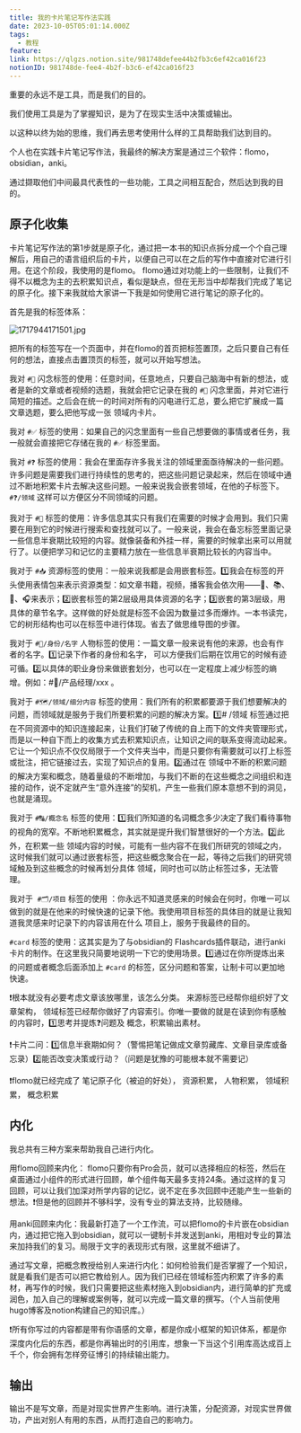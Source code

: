 ```yaml
---
title: 我的卡片笔记写作法实践
date: 2023-10-05T05:01:14.000Z
tags:
  - 教程
feature: 
link: https://qlgzs.notion.site/981748defee44b2fb3c6ef42ca016f23
notionID: 981748de-fee4-4b2f-b3c6-ef42ca016f23
---
```


重要的永远不是工具，而是我们的目的。

<!--more-->

我们使用工具是为了掌握知识，是为了在现实生活中决策或输出。

以这种以终为始的思维，我们再去思考使用什么样的工具帮助我们达到目的。

个人也在实践卡片笔记写作法，我最终的解决方案是通过三个软件：flomo，obsidian，anki。

通过撷取他们中间最具代表性的一些功能，工具之间相互配合，然后达到我的目的。

## 原子化收集

卡片笔记写作法的第1步就是原子化，通过把一本书的知识点拆分成一个个自己理解后，用自己的语言组织后的卡片，以便自己可以在之后的写作中直接对它进行引用。在这个阶段，我使用的是flomo。 flomo通过对功能上的一些限制，让我们不得不以概念为主的去积累知识点，看似是缺点，但在无形当中却帮我们完成了笔记的原子化。接下来我就给大家讲一下我是如何使用它进行笔记的原子化的。

首先是我的标签体系：

![1717944171501.jpg](https://s1.vika.cn/space/2024/06/09/908d3425b2f64982aaca8f665c57c76b)


把所有的标签写在一个页面中，并在flomo的首页把标签置顶，之后只要自己有任何的想法，直接点击置顶页的标签，就可以开始写想法。

我对 `#💭` 闪念标签的使用：任意时间，任意地点，只要自己脑海中有新的想法，或者是新的文章或者视频的选题，我就会把它记录在我的 `#💭` 闪念里面，并对它进行简短的描述。之后会在统一的时间对所有的闪电进行汇总，要么把它扩展成一篇 ️文章选题，要么把他写成一张 ️领域内卡片。

我对 `#✅` 标签的使用：如果自己的闪念里面有一些自己想要做的事情或者任务，我一般就会直接把它存储在我的 `#✅` 标签里面。

我对 `#❓` 标签的使用：我会在里面存许多我关注的领域里面亟待解决的一些问题。许多问题是需要我们进行持续性的思考的，把这些问题记录起来，然后在领域中通过不断地积累卡片去解决这些问题。一般来说我会嵌套领域，在他的子标签下。 `#❓/领域` 这样可以方便区分不同领域的问题。

我对于 `#📝` 标签的使用：许多信息其实只有我们在需要的时候才会用到。我们只需要在用到它的时候进行搜索和查找就可以了。一般来说，我会在备忘标签里面记录一些信息半衰期比较短的内容。就像装备和外挂一样，需要的时候拿出来可以用就行了。以便把学习和记忆的主要精力放在一些信息半衰期比较长的内容当中。

我对于 `#📥` 资源标签的使用：一般来说我都是会用嵌套标签。1️⃣我会在标签的开头使用表情包来表示资源类型：如文章书籍，视频，播客我会依次用——📰、📚、🎥、🎧来表示；2️⃣嵌套标签的第2层级用具体资源的名字；3️⃣嵌套的第3层级，用具体的章节名字。这样做的好处就是标签不会因为数量过多而爆炸。一本书读完，它的树形结构也可以在标签中进行体现。省去了做思维导图的步骤。

我对于 `#🧑/身份/名字` 人物标签的使用：一篇文章一般来说有他的来源，也会有作者的名字。1️⃣记录下作者的身份和名字， 可以方便我们后期在饮用它的时候有迹可循。2️⃣以具体的职业身份来做嵌套划分，也可以在一定程度上减少标签的熵增。例如：#🧑/产品经理/xxx 。

我对于 `#🗺️/领域/细分内容` 标签的使用：我们所有的积累都要源于我们想要解决的问题，而领域就是服务于我们所要积累的问题的解决方案。1️⃣# ️/领域 标签通过把在不同资源中的知识连接起来，让我们打破了传统的自上而下的文件夹管理形式，而是以一种自下而上的收集方式去积累知识点，让知识之间的联系变得流动起来。它让一个知识点不仅仅局限于一个文件夹当中，而是只要你有需要就可以打上标签或批注，把它链接过去，实现了知识点的复用。2️⃣通过在 ️领域中不断的积累问题的解决方案和概念，随着量级的不断增加，与我们不断的在这些概念之间组织和连接的动作，说不定就产生“意外连接”的契机，产生一些我们原本意想不到的洞见，也就是涌现。

我对于 `#🔠/概念名` 标签的使用：1️⃣我们所知道的名词概念多少决定了我们看待事物的视角的宽窄。不断地积累概念，其实就是提升我们智慧很好的一个方法。2️⃣此外，在积累一些 ️领域内容的时候，可能有一些内容不在我们所研究的领域之内，这时候我们就可以通过嵌套标签，把这些概念聚合在一起，等待之后我们的研究领域触及到这些概念的时候再划分具体 ️领域，同时也可以防止标签过多，无法管理。

我对于 ️ `#🗂️/项目` 标签的使用 ：你永远不知道灵感来的时候会在何时，你唯一可以做到的就是在他来的时候快速的记录下他。我使用项目标签的具体目的就是让我知道我灵感来时记录下的内容该用在什么 ️项目上，服务于我最终的目的。

 `#card` 标签的使用：这其实是为了与obsidian的 Flashcards插件联动，进行anki卡片的制作。在这里我只简要地说明一下它的使用场景。1️⃣通过在你所提炼出来的问题或者概念后面添加上 `#card` 的标签，区分问题和答案，让制卡可以更加地快速。

❗根本就没有必要考虑文章该放哪里，该怎么分类。 来源标签已经帮你组织好了文章架构， ️领域标签已经帮你做好了内容索引。你唯一要做的就是在读到你有感触的内容时，1️⃣思考并提炼❓问题及 概念，积累输出素材。

❗卡片二问：1️⃣信息半衰期如何？（警惕把笔记做成文章剪藏库、文章目录库或备忘录）2️⃣能否改变决策或行动？（问题是犹豫的可能根本就不需要记）

❗flomo就已经完成了 笔记原子化（被迫的好处）， 资源积累， 人物积累， ️领域积累， 概念积累

## 内化

我总共有三种方案来帮助我自己进行内化。

用flomo回顾来内化： flomo只要你有Pro会员，就可以选择相应的标签，然后在桌面通过小组件的形式进行回顾，单个组件每天最多支持24条。通过这样的复习回顾，可以让我们加深对所学内容的记忆，说不定在多次回顾中还能产生一些新的想法。❗但是他的回顾并不够科学，没有专业的算法支持，比较随缘。

用anki回顾来内化：我最新打造了一个工作流，可以把flomo的卡片嵌在obsidian内，通过把它拖入到obsidian，就可以一键制卡并发送到anki，用相对专业的算法来加持我们的复习。局限于文字的表现形式有限，这里就不细讲了。

通过写文章，把概念教授给别人来进行内化：如何检验我们是否掌握了一个知识，就是看我们是否可以把它教给别人。因为我们已经在领域标签内积累了许多的素材，再写作的时候，我们只需要把这些素材拖入到obsidian内，进行简单的扩充或润色，加入自己的理解或案例等，就可以完成一篇文章的撰写。（个人当前使用hugo博客及notion构建自己的知识库。）

❗所有你写过的内容都是带有你语感的文章，都是你成小框架的知识体系，都是你深度内化后的东西，都是你再输出时的引用库，想象一下当这个引用库高达成百上千个，你会拥有怎样旁征博引的持续输出能力。

## 输出

输出不是写文章，而是对现实世界产生影响。进行决策，分配资源，对现实世界做功，产出对别人有用的东西，从而打造自己的影响力。

